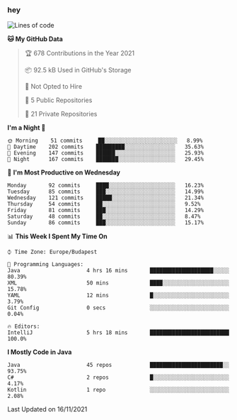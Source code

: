 ### hey

<!--START_SECTION:waka-->
![Lines of code](https://img.shields.io/badge/From%20Hello%20World%20I%27ve%20Written-467461%20lines%20of%20code-blue)

**🐱 My GitHub Data** 

> 🏆 678 Contributions in the Year 2021
 > 
> 📦 92.5 kB Used in GitHub's Storage 
 > 
> 🚫 Not Opted to Hire
 > 
> 📜 5 Public Repositories 
 > 
> 🔑 21 Private Repositories  
 > 
**I'm a Night 🦉** 

```text
🌞 Morning    51 commits     ██░░░░░░░░░░░░░░░░░░░░░░░   8.99% 
🌆 Daytime    202 commits    █████████░░░░░░░░░░░░░░░░   35.63% 
🌃 Evening    147 commits    ██████░░░░░░░░░░░░░░░░░░░   25.93% 
🌙 Night      167 commits    ███████░░░░░░░░░░░░░░░░░░   29.45%

```
📅 **I'm Most Productive on Wednesday** 

```text
Monday       92 commits     ████░░░░░░░░░░░░░░░░░░░░░   16.23% 
Tuesday      85 commits     ███░░░░░░░░░░░░░░░░░░░░░░   14.99% 
Wednesday    121 commits    █████░░░░░░░░░░░░░░░░░░░░   21.34% 
Thursday     54 commits     ██░░░░░░░░░░░░░░░░░░░░░░░   9.52% 
Friday       81 commits     ███░░░░░░░░░░░░░░░░░░░░░░   14.29% 
Saturday     48 commits     ██░░░░░░░░░░░░░░░░░░░░░░░   8.47% 
Sunday       86 commits     ███░░░░░░░░░░░░░░░░░░░░░░   15.17%

```


📊 **This Week I Spent My Time On** 

```text
⌚︎ Time Zone: Europe/Budapest

💬 Programming Languages: 
Java                     4 hrs 16 mins       ████████████████████░░░░░   80.39% 
XML                      50 mins             ████░░░░░░░░░░░░░░░░░░░░░   15.78% 
YAML                     12 mins             █░░░░░░░░░░░░░░░░░░░░░░░░   3.79% 
Git Config               0 secs              ░░░░░░░░░░░░░░░░░░░░░░░░░   0.04%

🔥 Editors: 
IntelliJ                 5 hrs 18 mins       █████████████████████████   100.0%

```

**I Mostly Code in Java** 

```text
Java                     45 repos            ███████████████████████░░   93.75% 
C#                       2 repos             █░░░░░░░░░░░░░░░░░░░░░░░░   4.17% 
Kotlin                   1 repo              ░░░░░░░░░░░░░░░░░░░░░░░░░   2.08%

```



 Last Updated on 16/11/2021
<!--END_SECTION:waka-->
